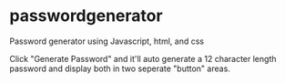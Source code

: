 # passwordgenerator
Password generator using Javascript, html, and css

Click "Generate Password" and it'll auto generate a 12 character length password and display both in two seperate "button" areas. 
